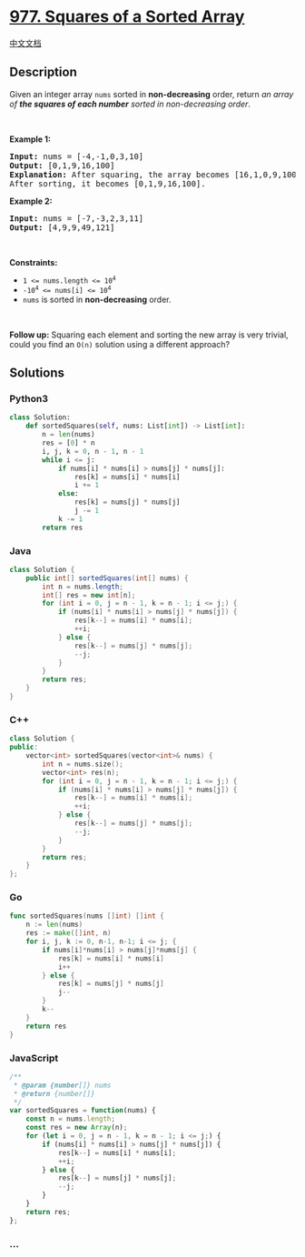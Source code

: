 # [977. Squares of a Sorted Array](https://leetcode.com/problems/squares-of-a-sorted-array)

[中文文档](/solution/0900-0999/0977.Squares%20of%20a%20Sorted%20Array/README.md)

## Description

<p>Given an integer array <code>nums</code> sorted in <strong>non-decreasing</strong> order, return <em>an array of <strong>the squares of each number</strong> sorted in non-decreasing order</em>.</p>

<p>&nbsp;</p>
<p><strong>Example 1:</strong></p>

<pre>
<strong>Input:</strong> nums = [-4,-1,0,3,10]
<strong>Output:</strong> [0,1,9,16,100]
<strong>Explanation:</strong> After squaring, the array becomes [16,1,0,9,100].
After sorting, it becomes [0,1,9,16,100].
</pre>

<p><strong>Example 2:</strong></p>

<pre>
<strong>Input:</strong> nums = [-7,-3,2,3,11]
<strong>Output:</strong> [4,9,9,49,121]
</pre>

<p>&nbsp;</p>
<p><strong>Constraints:</strong></p>

<ul>
	<li><code><span>1 &lt;= nums.length &lt;= </span>10<sup>4</sup></code></li>
	<li><code>-10<sup>4</sup> &lt;= nums[i] &lt;= 10<sup>4</sup></code></li>
	<li><code>nums</code> is sorted in <strong>non-decreasing</strong> order.</li>
</ul>

<p>&nbsp;</p>
<strong>Follow up:</strong> Squaring each element and sorting the new array is very trivial, could you find an <code>O(n)</code> solution using a different approach?

## Solutions

<!-- tabs:start -->

### **Python3**

```python
class Solution:
    def sortedSquares(self, nums: List[int]) -> List[int]:
        n = len(nums)
        res = [0] * n
        i, j, k = 0, n - 1, n - 1
        while i <= j:
            if nums[i] * nums[i] > nums[j] * nums[j]:
                res[k] = nums[i] * nums[i]
                i += 1
            else:
                res[k] = nums[j] * nums[j]
                j -= 1
            k -= 1
        return res
```

### **Java**

```java
class Solution {
    public int[] sortedSquares(int[] nums) {
        int n = nums.length;
        int[] res = new int[n];
        for (int i = 0, j = n - 1, k = n - 1; i <= j;) {
            if (nums[i] * nums[i] > nums[j] * nums[j]) {
                res[k--] = nums[i] * nums[i];
                ++i;
            } else {
                res[k--] = nums[j] * nums[j];
                --j;
            }
        }
        return res;
    }
}
```

### **C++**

```cpp
class Solution {
public:
    vector<int> sortedSquares(vector<int>& nums) {
        int n = nums.size();
        vector<int> res(n);
        for (int i = 0, j = n - 1, k = n - 1; i <= j;) {
            if (nums[i] * nums[i] > nums[j] * nums[j]) {
                res[k--] = nums[i] * nums[i];
                ++i;
            } else {
                res[k--] = nums[j] * nums[j];
                --j;
            }
        }
        return res;
    }
};
```

### **Go**

```go
func sortedSquares(nums []int) []int {
	n := len(nums)
	res := make([]int, n)
	for i, j, k := 0, n-1, n-1; i <= j; {
		if nums[i]*nums[i] > nums[j]*nums[j] {
			res[k] = nums[i] * nums[i]
			i++
		} else {
			res[k] = nums[j] * nums[j]
			j--
		}
		k--
	}
	return res
}
```

### **JavaScript**

```js
/**
 * @param {number[]} nums
 * @return {number[]}
 */
var sortedSquares = function(nums) {
    const n = nums.length;
    const res = new Array(n);
    for (let i = 0, j = n - 1, k = n - 1; i <= j;) {
        if (nums[i] * nums[i] > nums[j] * nums[j]) {
            res[k--] = nums[i] * nums[i];
            ++i;
        } else {
            res[k--] = nums[j] * nums[j];
            --j;
        }
    }
    return res;
};
```

### **...**

```

```

<!-- tabs:end -->
